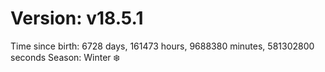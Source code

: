 # Version: v18.5.1
Time since birth: 6728 days, 161473 hours, 9688380 minutes, 581302800 seconds
Season: Winter ❄️
